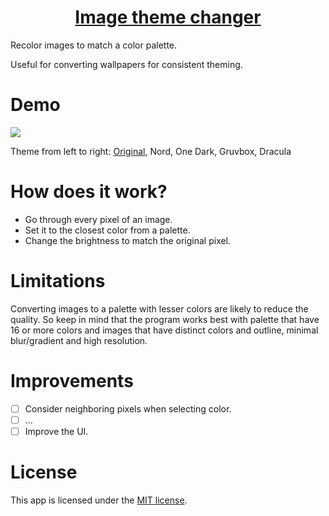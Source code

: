 <h1 align="center"><a href="https://ziap.github.io/image-themer">Image theme changer</a></h3>

Recolor images to match a color palette.

Useful for converting wallpapers for consistent theming.

# Demo

![](result.png)

Theme from left to right: [Original](https://i.redd.it/i0eebbqruun71.jpg), Nord, One Dark, Gruvbox, Dracula

# How does it work?

 - Go through every pixel of an image.
 - Set it to the closest color from a palette.
 - Change the brightness to match the original pixel.

# Limitations

Converting images to a palette with lesser colors are likely to reduce the quality.
So keep in mind that the program works best with palette that have 16 or more colors and images that have distinct colors and outline, minimal blur/gradient and high resolution.

# Improvements

 - [ ] Consider neighboring pixels when selecting color.
 - [ ] ...
 - [ ] Improve the UI.

# License

This app is licensed under the [MIT license](LICENSE).
